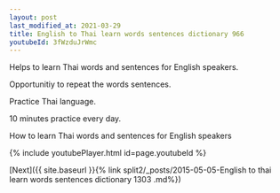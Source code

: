 ```yaml
---
layout: post
last_modified_at: 2021-03-29
title: English to Thai learn words sentences dictionary 966 
youtubeId: 3fWzduJrWmc
---
```

 
 
Helps to learn Thai words and sentences for English speakers.

Opportunitiy to repeat the words sentences. 

Practice Thai language. 
 
10 minutes practice every day. 
 
How to learn Thai words and sentences for English speakers 
 
{% include youtubePlayer.html id=page.youtubeId %}
 
 
[Next]({{ site.baseurl }}{% link  split2/_posts/2015-05-05-English to thai learn words sentences dictionary 1303 .md%})
 
